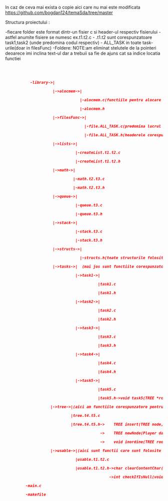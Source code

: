 In caz de ceva mai exista o copie aici care nu mai este modificata
https://github.com/bogdan124/temaSda/tree/master

Structura proiectului :

  -fiecare folder este format dintr-un fisier c si header-ul respectiv fisierului
        -astfel anumite fisiere se numesc ex.t1.t2.c
              - .t1.t2 sunt corespunzatoare task1,task2 (unde predomina codul respectiv)
              - ALL_TASK in toate task-urile(doar in filesFunc)
  -Foldere:
  NOTE:am eliminat stelutele de la pointeri deoarece imi inclina text-ul
  dar a trebuii sa fie de ajuns cat sa indice locatia functiei
  <pre>
  <h5 style="color:red;font-size:12px;">
           -library->|<br />
                     |->alocmem->|<br/>
                                 |-alocmem.c(functiile pentru alocare de memorie pentru  char,int,INDEX,Country..etc)<br/>
                                 |-alocmem.h<br/>
                     |->filesFunc->|<br/>
                                   |-file.ALL_TASK.c(predomina lucrul cu fisiere folosit in toate task-urile)   <br/>         
                                   |-file.ALL_TASK.h(headerele corespunzatoare lui .c)<br/>
                     |->lists->|<br/>
                               |-createList.t1.t2.c<br/>
                               |-createList.t1.t2.h<br/>
                     |->math->|<br/> 
                              |-math.t2.t3.c<br/>
                              |-math.t2.t3.h<br/>                            
                     |->queue->|<br/>
                               |-queue.t3.c<br/>
                               |-queue.t3.h<br/>
                     |->stack->|<br/>
                               |-stack.t3.c<br/>
                               |-stack.t3.h<br/>
                     |->structs->|<br/>
                                 |-structs.h(toate structurile folosite)  <br/>
                     |->tasks->|  (mai jos sunt functiile corespunzatoare fiecarui task in parte)<br/>     
                               |->task1->|<br/>
                                         |task1.c<br/>
                                         |task1.h<br/>
                               |->task2->|<br/>
                                         |task2.c<br/>
                                         |task2.h<br/>
                               |->task3->|<br/>
                                         |task3.c<br/>
                                         |task3.h<br/>
                               |->task4->|<br/>
                                         |task4.c<br/>
                                         |task4.h<br/>
                               |->task5->|<br/>
                                         |task5.c<br/>
                                         |task5.h->void task5(TREE *root, char **files, Player player1, Player player2,int *number, int *isOK1, int *isOK2); <br/>
                    |->tree->|(aici am functiile corespunzatore pentru BST)<br/>
                             |tree.t4.t5.c<br/>
                             |tree.t4.t5.h->    TREE insert(TREE node, Player key);<br/>
                                          ->    TREE newNode(Player data);<br/>
                                          ->    void inordine(TREE root, char files);<br/>
                    |->usable->|(aici sunt functii care sunt folosite in toate task-urile)<br/>
                               |usable.t1.t2.c<br/>
                               |usable.t1.t2.h->char clearContentChar(char nume);<br/>
                                              ->int checkIfIsNull(void any_pointer);<br/>
         -main.c<br/>
         -makefile  <br/>                   
</h1><br/>
</pre>
